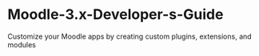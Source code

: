# Moodle-3.x-Developer-s-Guide
Customize your Moodle apps by creating custom plugins, extensions, and modules
